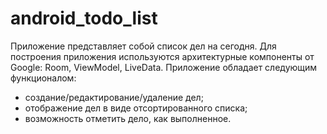 # android_todo_list
Приложение представляет собой список дел на сегодня. 
Для построения приложения используются архитектурные компоненты от Google: Room, ViewModel, LiveData.
Приложение обладает следующим функционалом:
- создание/редактирование/удаление дел;
- отображение дел в виде отсортированного списка;
- возможность отметить дело, как выполненное. 
